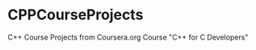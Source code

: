 CPPCourseProjects
=================

C++ Course Projects from Coursera.org Course "C++ for C Developers"
